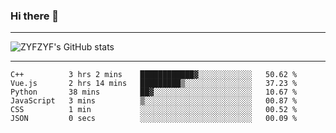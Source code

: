 ### Hi there 👋

-------

<!--

- 🔭 I’m currently working on ...
- 🌱 I’m currently learning Rust
- 👯 I’m looking to collaborate on ...
- 🤔 I’m looking for help with ...
- 💬 Ask me about ...
- 📫 How to reach me: ...
- 😄 Pronouns: ...
- ⚡ Fun fact: ...

-------
-->

![ZYFZYF's GitHub stats](https://github-readme-stats.vercel.app/api?username=ZYFZYF)


-------

<!--START_SECTION:waka-->

```text
C++          3 hrs 2 mins    ████████████▓░░░░░░░░░░░░   50.62 %
Vue.js       2 hrs 14 mins   █████████▒░░░░░░░░░░░░░░░   37.23 %
Python       38 mins         ██▓░░░░░░░░░░░░░░░░░░░░░░   10.67 %
JavaScript   3 mins          ▒░░░░░░░░░░░░░░░░░░░░░░░░   00.87 %
CSS          1 min           ░░░░░░░░░░░░░░░░░░░░░░░░░   00.52 %
JSON         0 secs          ░░░░░░░░░░░░░░░░░░░░░░░░░   00.09 %
```

<!--END_SECTION:waka-->


